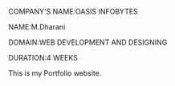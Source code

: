 COMPANY'S NAME:OASIS INFOBYTES

NAME:M.Dharani

DOMAIN:WEB DEVELOPMENT AND DESIGNING

DURATION:4 WEEKS

This is my Portfolio website.
